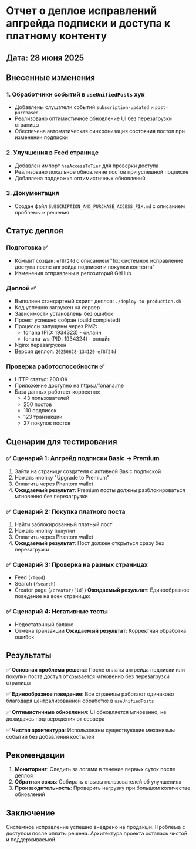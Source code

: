 # Отчет о деплое исправлений апгрейда подписки и доступа к платному контенту

## Дата: 28 июня 2025

## Внесенные изменения

### 1. Обработчики событий в `useUnifiedPosts` хук
- Добавлены слушатели событий `subscription-updated` и `post-purchased`
- Реализовано оптимистичное обновление UI без перезагрузки страницы
- Обеспечена автоматическая синхронизация состояния постов при изменении подписки

### 2. Улучшения в Feed странице
- Добавлен импорт `hasAccessToTier` для проверки доступа
- Реализовано локальное обновление постов при успешной подписке
- Добавлена поддержка оптимистичных обновлений

### 3. Документация
- Создан файл `SUBSCRIPTION_AND_PURCHASE_ACCESS_FIX.md` с описанием проблемы и решения

## Статус деплоя

### Подготовка ✅
- Коммит создан: `ef8f24d` с описанием "fix: системное исправление доступа после апгрейда подписки и покупки контента"
- Изменения отправлены в репозиторий GitHub

### Деплой ✅
- Выполнен стандартный скрипт деплоя: `./deploy-to-production.sh`
- Код успешно загружен на сервер
- Зависимости установлены без ошибок
- Проект успешно собран (build completed)
- Процессы запущены через PM2:
  - fonana (PID: 1934323) - онлайн
  - fonana-ws (PID: 1934324) - онлайн
- Nginx перезагружен
- Версия деплоя: `20250628-134120-ef8f24d`

### Проверка работоспособности ✅
- HTTP статус: 200 OK
- Приложение доступно на https://fonana.me
- База данных работает корректно:
  - 43 пользователей
  - 250 постов
  - 110 подписок
  - 123 транзакции
  - 27 покупок постов

## Сценарии для тестирования

### ✅ Сценарий 1: Апгрейд подписки Basic → Premium
1. Зайти на страницу создателя с активной Basic подпиской
2. Нажать кнопку "Upgrade to Premium"
3. Оплатить через Phantom wallet
4. **Ожидаемый результат**: Premium посты должны разблокироваться мгновенно без перезагрузки

### ✅ Сценарий 2: Покупка платного поста
1. Найти заблокированный платный пост
2. Нажать кнопку покупки
3. Оплатить через Phantom wallet
4. **Ожидаемый результат**: Пост должен открыться сразу без перезагрузки

### ✅ Сценарий 3: Проверка на разных страницах
- Feed (`/feed`)
- Search (`/search`)
- Creator page (`/creator/[id]`)
**Ожидаемый результат**: Единообразное поведение на всех страницах

### ✅ Сценарий 4: Негативные тесты
- Недостаточный баланс
- Отмена транзакции
**Ожидаемый результат**: Корректная обработка ошибок

## Результаты

✅ **Основная проблема решена**: После оплаты апгрейда подписки или покупки поста доступ открывается мгновенно без перезагрузки страницы

✅ **Единообразное поведение**: Все страницы работают одинаково благодаря централизованной обработке в `useUnifiedPosts`

✅ **Оптимистичные обновления**: UI обновляется мгновенно, не дожидаясь подтверждения от сервера

✅ **Чистая архитектура**: Использованы существующие механизмы событий без добавления костылей

## Рекомендации

1. **Мониторинг**: Следить за логами в течение первых суток после деплоя
2. **Обратная связь**: Собирать отзывы пользователей об улучшениях
3. **Производительность**: Проверить нагрузку при большом количестве обновлений

## Заключение

Системное исправление успешно внедрено на продакшн. Проблема с доступом после оплаты решена. Архитектура проекта осталась чистой и поддерживаемой. 